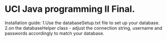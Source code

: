 # UCI Java programming II Final. 

Installation guide: 
1.Use the databaseSetup.txt file to set up your database. 
2.on the databaseHelper class - adjust the connection string, username and passwords accordingly to match your database. 

